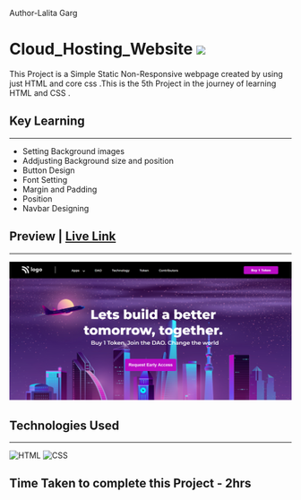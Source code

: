 Author-Lalita Garg
# Cloud_Hosting_Website ![](	https://img.shields.io/website-up-down-green-red/http/monip.org.svg)

This Project is a Simple Static Non-Responsive webpage created by using just HTML and core css .This is the 5th Project in the journey of learning HTML and CSS .

## Key Learning 
***
- Setting Background images 
- Addjusting Background size and position 
- Button Design 
- Font Setting
- Margin and Padding 
- Position 
- Navbar Designing 

## Preview |     [Live Link](https://05-cloudcomputing-webpage.netlify.app/)
***
![ScreenShot](./ScreenShot.PNG)

## Technologies Used 
***
![HTML](https://img.shields.io/badge/HTML5-E34F26?style=for-the-badge&logo=html5&logoColor=white)
![CSS](	https://img.shields.io/badge/CSS3-1572B6?style=for-the-badge&logo=css3&logoColor=white)

## Time Taken to complete this Project - 2hrs